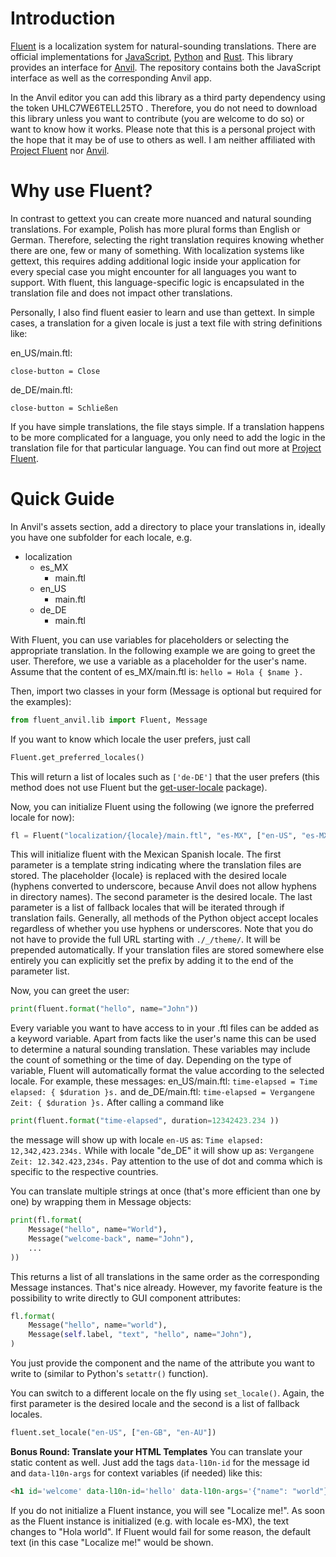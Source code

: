 # Introduction
[Fluent](https://projectfluent.org/) is a localization system for natural-sounding translations. There are official implementations for [JavaScript](https://github.com/projectfluent/fluent.js), [Python](https://github.com/projectfluent/python-fluent) and [Rust](https://github.com/projectfluent/fluent-rs). This library provides an interface for [Anvil](https://anvil.works/). The repository contains both the JavaScript interface as well as the corresponding Anvil app. 

In the Anvil editor you can add this library as a third party dependency using the token UHLC7WE6TELL25TO . Therefore, you do not need to download this library unless you want to contribute (you are welcome to do so) or want to know how it works. Please note that this is a personal project with the hope that it may be of use to others as well. I am neither affiliated with [Project Fluent](https://projectfluent.org/) nor [Anvil](https://anvil.works/).

# Why use Fluent?
In contrast to gettext you can create more nuanced and natural sounding translations. For example, Polish has more plural forms than English or German. Therefore, selecting the right translation requires knowing whether there are one, few or many of something. With localization systems like gettext, this requires adding additional logic inside your application for every special case you might encounter for all languages you want to support. With fluent, this language-specific logic is encapsulated in the translation file and does not impact other translations.

Personally, I also find fluent easier to learn and use than gettext. In simple cases, a translation for a given locale is just a text file with string definitions like:

en_US/main.ftl:
```
close-button = Close
```
de_DE/main.ftl:
```
close-button = Schließen
```
If you have simple translations, the file stays simple. If a translation happens to be more complicated for a language, you only need to add the logic in the translation file for that particular language. You can find out more at [Project Fluent](https://projectfluent.org/).

# Quick Guide
In Anvil's assets section, add a directory to place your translations in, ideally you have one subfolder for each locale, e.g.
- localization
     - es_MX
         - main.ftl
     - en_US
         - main.ftl
     - de_DE
         - main.ftl

With Fluent, you can use variables for placeholders or selecting the appropriate translation. In the following example we are going to greet the user. Therefore, we use a variable as a placeholder for the user's name. Assume that the content of es_MX/main.ftl is: 
`hello = Hola { $name }.`

Then, import two classes in your form (Message is optional but required for the examples):
```py
from fluent_anvil.lib import Fluent, Message
```
If you want to know which locale the user prefers, just call
```py
Fluent.get_preferred_locales()
```
This will return a list of locales such as `['de-DE']` that the user prefers (this method does not use Fluent but the [get-user-locale](https://www.npmjs.com/package/get-user-locale) package).

Now, you can initialize Fluent using the following (we ignore the preferred locale for now):
```py
fl = Fluent("localization/{locale}/main.ftl", "es-MX", ["en-US", "es-MX"])
```
This will initialize fluent with the Mexican Spanish locale. The first parameter is a template string indicating where the translation files are stored. The placeholder {locale} is replaced with the desired locale (hyphens converted to underscore, because Anvil does not allow hyphens in directory names). The second parameter is the desired locale. The last parameter is a list of fallback locales that will be iterated through if translation fails. Generally, all methods of the Python object accept locales regardless of whether you use hyphens or underscores. Note that you do not have to provide the full URL starting with `./_/theme/`. It will be prepended automatically. If your translation files are stored somewhere else entirely you can explicitly set the prefix by adding it to the end of the parameter list.

Now, you can greet the user:
```py
print(fluent.format("hello", name="John"))
```
Every variable you want to have access to in your .ftl files can be added as a keyword variable. Apart from facts like the user's name this can be used to determine a natural sounding translation. These variables may include the count of something or the time of day. Depending on the type of variable, Fluent will automatically format the value according to the selected locale. For example, these messages:
en_US/main.ftl:
`time-elapsed = Time elapsed: { $duration }s.`
and
de_DE/main.ftl:
`time-elapsed = Vergangene Zeit: { $duration }s.`
After calling a command like
```py
print(fluent.format("time-elapsed", duration=12342423.234 ))
```
the message will show up with locale `en-US` as:
`Time elapsed: ⁨12,342,423.234⁩s.`
While with locale "de_DE" it will show up as:
`Vergangene Zeit: ⁨12.342.423,234⁩s.`
Pay attention to the use of dot and comma which is specific to the respective countries.

You can translate multiple strings at once (that's more efficient than one by one) by wrapping them in Message objects:
```py
print(fl.format(
    Message("hello", name="World"), 
    Message("welcome-back", name="John"),
    ...
))
```
This returns a list of all translations in the same order as the corresponding Message instances. That's nice already. However, my favorite feature is the possibility to write directly to GUI component attributes:
```py
fl.format(
    Message("hello", name="world"), 
    Message(self.label, "text", "hello", name="John"),
)
```
You just provide the component and the name of the attribute you want to write to (similar to Python's `setattr()` function).

You can switch to a different locale on the fly using `set_locale()`. Again, the first parameter is the desired locale and the second is a list of fallback locales.
```py
fluent.set_locale("en-US", ["en-GB", "en-AU"])
```

**Bonus Round: Translate your HTML Templates**
You can translate your static content as well. Just add the tags `data-l10n-id` for the message id and `data-l10n-args` for context variables (if needed) like this:
```html
<h1 id='welcome' data-l10n-id='hello' data-l10n-args='{"name": "world"}'>Localize me!</h1>
```
If you do not initialize a Fluent instance, you will see "Localize me!". As soon as the Fluent instance is initialized (e.g. with locale es-MX), the text changes to "Hola ⁨world⁩". If Fluent would fail for some reason, the default text (in this case "Localize me!" would be shown.
